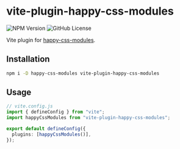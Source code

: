 # vite-plugin-happy-css-modules

![NPM Version](https://img.shields.io/npm/v/vite-plugin-happy-css-modules)
![GitHub License](https://img.shields.io/github/license/koyashiro/vite-plugin-happy-css-modules)

Vite plugin for [happy-css-modules](https://github.com/mizdra/happy-css-modules).

## Installation

```sh
npm i -D happy-css-modules vite-plugin-happy-css-modules
```

## Usage

```typescript
// vite.config.js
import { defineConfig } from "vite";
import happyCssModules from "vite-plugin-happy-css-modules";

export default defineConfig({
  plugins: [happyCssModules()],
});
```
